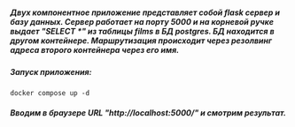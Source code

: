 ##### Двух компонентное приложение представляет собой flask сервер и базу данных. Сервер работает на порту 5000 и на корневой ручке выдает "SELECT *" из таблицы films в БД postgres. БД находится в другом контейнере. Маршрутизация происходит через резолвинг адреса второго контейнера через его имя.

##### Запуск приложения:
```
docker compose up -d
```

##### Вводим в браузере URL "http://localhost:5000/" и смотрим результат.